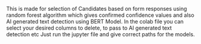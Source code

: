 This is made for selection of Candidates based on form responses using random forest algorithm which gives confirmed confidence values and also AI generated text detection using BERT Model.
In the colab file you can select your desired columns to delete, to pass to AI generated text detection etc
Just run the jupyter file and give correct paths for the models.
